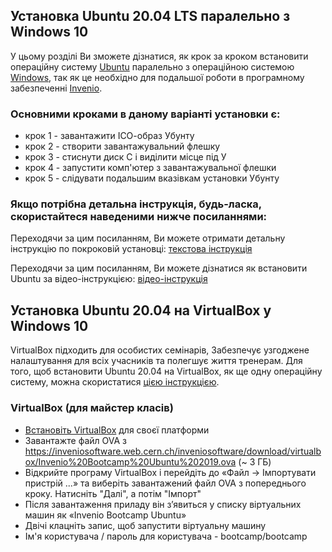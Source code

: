 ## Установка Ubuntu 20.04 LTS паралельно з Windows 10

У цьому розділі Ви зможете дізнатися, як крок за кроком встановити операційну систему [Ubuntu](https://ubuntu.ru/) паралельно з операційною системою [Windows](https://www.microsoft.com/uk-ua/software-download/), так як це необхідно для подальшої роботи в програмному забезпеченні [Invenio](https://inveniosoftware.org/).

### Основними кроками в даному варіанті установки є:
- крок 1 - завантажити ІСО-образ Убунту
- крок 2 - створити завантажувальний флешку
- крок 3 - стиснути диск С і виділити місце під У
- крок 4 - запустити комп'ютер з завантажувальної флешки
- крок 5 - слідувати подальшим вказівкам установки Убунту 

### Якщо потрiбна детальна iнструкцiя, будь-ласка, скористайтеся наведеними нижче посиланнями:

Переходячи за цим посиланням, Ви можете отримати детальну iнструкцiю по покроковiй установці: [текстова iнструкцiя](https://info-comp.ru/install-ubuntu-next-to-windows-10)

Переходячи за цим посиланням, Ви можете дiзнатися як встановити Ubuntu за відео-інструкцією: [відео-інструкція](https://www.youtube.com/watch?v=8sJIGQzCjzQ&t=319s)


## Установка Ubuntu 20.04 на VirtualBox у Windows 10

VirtualBox підходить для особистих семінарів, Забезпечує узгоджене налаштування для всіх учасників та полегшує життя тренерам. Для того, щоб встановити Ubuntu 20.04 на VirtualBox, як ще одну операційну систему, можна скористатися [цією інструкцією](https://ithowto.ru/ustanovka-ubuntu-2004-virtualbox.html).

### VirtualBox (для майстер класів)

-  [Встановіть VirtualBox](https://www.virtualbox.org/wiki/Downloads) для своєї платформи
-  Завантажте файл OVA з https://inveniosoftware.web.cern.ch/inveniosoftware/download/virtualbox/Invenio%20Bootcamp%20Ubuntu%202019.ova (~ 3 ГБ)
-  Відкрийте програму VirtualBox і перейдіть до «Файл -> Імпортувати пристрій ...» та виберіть завантажений файл OVA з попереднього кроку. Натисніть "Далі", а потім "Імпорт"
- Після завантаження приладу він з’явиться у списку віртуальних машин як «Invenio Bootcamp Ubuntu»
- Двічі клацніть запис, щоб запустити віртуальну машину
- Ім'я користувача / пароль для користувача - bootcamp/bootcamp
